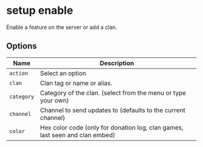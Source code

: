 # setup enable

Enable a feature on the server or add a clan.

## Options

| Name       | Description                                                                  |
| ---------- | ---------------------------------------------------------------------------- |
| `action`   | Select an option                                                             |
| `clan`     | Clan tag or name or alias.                                                   |
| `category` | Category of the clan. (select from the menu or type your own)                |
| `channel`  | Channel to send updates to (defaults to the current channel)                 |
| `color`    | Hex color code (only for donation log, clan games, last seen and clan embed) |

